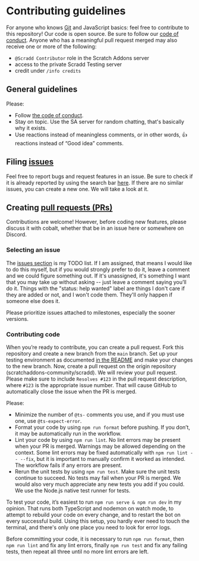 # Contributing guidelines

For anyone who knows [Git](https://git-scm.com) and JavaScript basics: feel free to contribute to this repository! Our code is open source. Be sure to follow our [code of conduct](CODE_OF_CONDUCT.md). Anyone who has a meaningful pull request merged may also receive one or more of the following:

-   `@Scradd Contributor` role in the Scratch Addons server
-   access to the private Scradd Testing server
-   credit under `/info credits`

## General guidelines

Please:

-   Follow [the code of conduct](CODE_OF_CONDUCT.md).
-   Stay on topic. Use the SA server for random chatting, that's basically why it exists.
-   Use reactions instead of meaningless comments, or in other words, 👍 reactions instead of “Good idea” comments.

## Filing [issues](https://docs.github.com/en/github/managing-your-work-on-github/about-issues)

Feel free to report bugs and request features in an issue. Be sure to check if it is already reported by using the search bar [here](https://github.com/scratchaddons-community/scradd/issues). If there are no similar issues, you can create a new one. We will take a look at it.

## Creating [pull requests (PRs)](https://docs.github.com/en/github/collaborating-with-issues-and-pull-requests/about-pull-requests)

Contributions are welcome! However, before coding new features, please discuss it with cobalt, whether that be in an issue here or somewhere on Discord.

### Selecting an issue

The [issues section](https://github.com/scratchaddons-community/scradd/issues?q=is%3Aissue+is%3Aopen) is my TODO list. If I am assigned, that means I would like to do this myself, but if you would strongly prefer to do it, leave a comment and we could figure something out. If it's unassigned, it's something I want that you may take up without asking -- just leave a comment saying you’ll do it. Things with the "status: help wanted" label are things I don't care if they are added or not, and I won't code them. They'll only happen if someone else does it.

Please prioritize issues attached to milestones, especially the sooner versions.

### Contributing code

When you’re ready to contribute, you can create a pull request. Fork this repository and create a new branch from the `main` branch. Set up your testing environment as documented [in the README](/README.md#setup) and make your changes to the new branch. Now, create a pull request on the origin repository (scratchaddons-community/scradd). We will review your pull request. Please make sure to include `Resolves #123` in the pull request description, where `#123` is the appropriate issue number. That will cause GitHub to automatically close the issue when the PR is merged.

Please:

-   Minimize the number of `@ts-` comments you use, and if you must use one, use `@ts-expect-error`.
-   Format your code by using `npm run format` before pushing. If you don’t, it may be automatically run in the workflow.
-   Lint your code by using `npm run lint`. No lint errors may be present when your PR is merged. Warnings may be allowed depending on the context. Some lint errors may be fixed automatically with `npm run lint -- --fix`, but it is important to manually confirm it worked as intended. The workflow fails if any errors are present.
-   Rerun the unit tests by using `npm run test`. Make sure the unit tests continue to succeed. No tests may fail when your PR is merged. We would also very much appreciate any new tests you add if you could. We use the Node.js native test runner for tests.

To test your code, it’s easiest to run `npm run serve & npm run dev` in my opinion. That runs both TypeScript and nodemon on watch mode, to attempt to rebuild your code on every change, and to restart the bot on every successful build. Using this setup, you hardly ever need to touch the terminal, and there's only one place you need to look for error logs.

Before committing your code, it is necessary to run `npm run format`, then `npm run lint` and fix any lint errors, finally `npm run test` and fix any failing tests, then repeat all three until no more lint errors are left.
